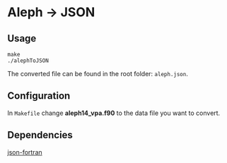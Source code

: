 # Aleph -> JSON

## Usage
```
make
./alephToJSON
```
The converted file can be found in the root folder: `aleph.json`.

## Configuration
In `Makefile` change **aleph14_vpa.f90** to the data file you want to convert.

## Dependencies
[json-fortran](https://github.com/jacobwilliams/json-fortran)

